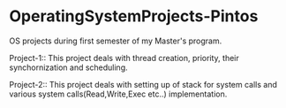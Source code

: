 # OperatingSystemProjects-Pintos
OS projects during first semester of my Master's program.

Project-1:: This project deals with thread creation, priority, their synchornization and scheduling.

Project-2:: This project deals with setting up of stack for system calls and various system calls(Read,Write,Exec etc..) implementation. 
